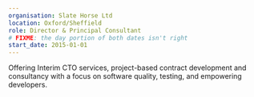 ```yaml
---
organisation: Slate Horse Ltd
location: Oxford/Sheffield
role: Director & Principal Consultant
# FIXME: the day portion of both dates isn't right
start_date: 2015-01-01
---
```

Offering Interim CTO services, project-based contract development and consultancy with a focus on software quality, testing, and empowering developers.